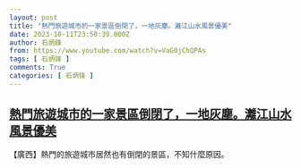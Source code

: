 ```yaml
---
layout: post
title: "熱門旅遊城市的一家景區倒閉了，一地灰塵。灕江山水風景優美"
date: 2023-10-11T23:50:39.000Z
author: 石炳鋒
from: https://www.youtube.com/watch?v=VaG0jChQPAs
tags: [ 石炳锋 ]
comments: True
categories: [ 石炳锋 ]
---
```

<!--1697068239000-->
[熱門旅遊城市的一家景區倒閉了，一地灰塵。灕江山水風景優美](https://www.youtube.com/watch?v=VaG0jChQPAs)
------

<div>
【廣西】熱門的旅遊城市居然也有倒閉的景區，不知什麼原因。
</div>

